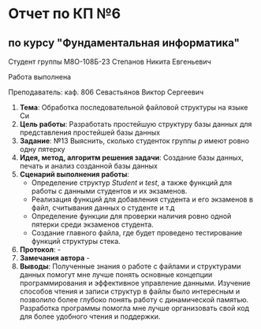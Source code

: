 # Отчет по КП №6
## по курсу "Фундаментальная информатика"

Студент группы М8О-108Б-23 Степанов Никита Евгеньевич

Работа выполнена 

Преподаватель: каф. 806 Севастьянов Виктор Сергеевич

1. **Тема**: Обработка последовательной файловой структуры на языке Си
2. **Цель работы**: Разработать простейшую структуру базы данных для представления простейшей базы данных
3. **Задание**: №13 Выяснить, сколько студенток группы *p* имеют ровно одну пятерку
4. **Идея, метод, алгоритм решения задачи**: Создание базы данных, печать и анализ созданной базы данных
5. **Сценарий выполнения работы**: 
    - Определение структур *Student* и *test*, а также функций для работы с данными студентов и их экзаменов.
    - Реализация функций для добавления студента и его экзаменов в файл, считывания данных о студенте и т.д
    - Определение функции для проверки наличия ровно одной пятерки среди экзаменов студента.
    - Создание главного файла, где будет проведено тестирование функций структуры стека.
6. **Протокол**: -
7. **Замечания автора** -
8. **Выводы**: Полученные знания о работе с файлами и структурами данных помогут мне лучше понять основные концепции программирования и эффективное управление данными. Изучение способов чтения и записи структур в файлы было интересным и позволило более глубоко понять работу с динамической памятью. Разработка программы помогла мне лучше организовать свой код для более удобного чтения и поддержки.